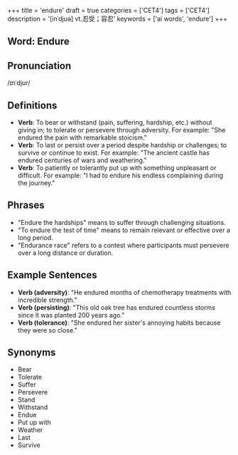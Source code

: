+++
title = 'endure'
draft = true
categories = ['CET4']
tags = ['CET4']
description = '[inˈdjuə] vt.忍受；容忍'
keywords = ['ai words', 'endure']
+++

## Word: Endure

## Pronunciation
/ɪnˈdjʊr/

## Definitions
- **Verb**: To bear or withstand (pain, suffering, hardship, etc.) without giving in; to tolerate or persevere through adversity. For example: "She endured the pain with remarkable stoicism."
- **Verb**: To last or persist over a period despite hardship or challenges; to survive or continue to exist. For example: "The ancient castle has endured centuries of wars and weathering."
- **Verb**: To patiently or tolerantly put up with something unpleasant or difficult. For example: "I had to endure his endless complaining during the journey."

## Phrases
- "Endure the hardships" means to suffer through challenging situations.
- "To endure the test of time" means to remain relevant or effective over a long period.
- "Endurance race" refers to a contest where participants must persevere over a long distance or duration.

## Example Sentences
- **Verb (adversity)**: "He endured months of chemotherapy treatments with incredible strength."
- **Verb (persisting)**: "This old oak tree has endured countless storms since it was planted 200 years ago."
- **Verb (tolerance)**: "She endured her sister's annoying habits because they were so close."

## Synonyms
- Bear
- Tolerate
- Suffer
- Persevere
- Stand
- Withstand
- Endue
- Put up with
- Weather
- Last
- Survive
